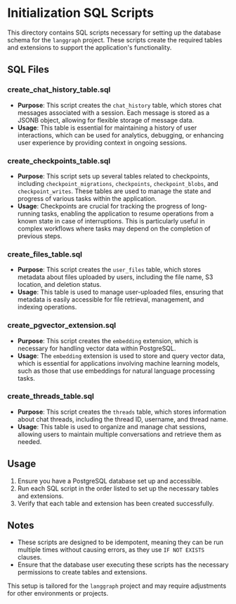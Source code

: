# Initialization SQL Scripts

This directory contains SQL scripts necessary for setting up the database schema for the `langgraph` project. These scripts create the required tables and extensions to support the application's functionality.

## SQL Files

### create_chat_history_table.sql

- **Purpose**: This script creates the `chat_history` table, which stores chat messages associated with a session. Each message is stored as a JSONB object, allowing for flexible storage of message data.
- **Usage**: This table is essential for maintaining a history of user interactions, which can be used for analytics, debugging, or enhancing user experience by providing context in ongoing sessions.

### create_checkpoints_table.sql

- **Purpose**: This script sets up several tables related to checkpoints, including `checkpoint_migrations`, `checkpoints`, `checkpoint_blobs`, and `checkpoint_writes`. These tables are used to manage the state and progress of various tasks within the application.
- **Usage**: Checkpoints are crucial for tracking the progress of long-running tasks, enabling the application to resume operations from a known state in case of interruptions. This is particularly useful in complex workflows where tasks may depend on the completion of previous steps.

### create_files_table.sql

- **Purpose**: This script creates the `user_files` table, which stores metadata about files uploaded by users, including the file name, S3 location, and deletion status.
- **Usage**: This table is used to manage user-uploaded files, ensuring that metadata is easily accessible for file retrieval, management, and indexing operations.

### create_pgvector_extension.sql

- **Purpose**: This script creates the `embedding` extension, which is necessary for handling vector data within PostgreSQL.
- **Usage**: The `embedding` extension is used to store and query vector data, which is essential for applications involving machine learning models, such as those that use embeddings for natural language processing tasks.

### create_threads_table.sql

- **Purpose**: This script creates the `threads` table, which stores information about chat threads, including the thread ID, username, and thread name.
- **Usage**: This table is used to organize and manage chat sessions, allowing users to maintain multiple conversations and retrieve them as needed.

## Usage

1. Ensure you have a PostgreSQL database set up and accessible.
2. Run each SQL script in the order listed to set up the necessary tables and extensions.
3. Verify that each table and extension has been created successfully.

## Notes

- These scripts are designed to be idempotent, meaning they can be run multiple times without causing errors, as they use `IF NOT EXISTS` clauses.
- Ensure that the database user executing these scripts has the necessary permissions to create tables and extensions.

This setup is tailored for the `langgraph` project and may require adjustments for other environments or projects.
